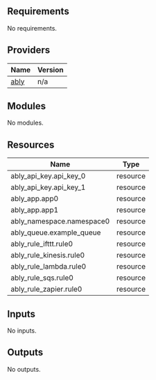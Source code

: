## Requirements

No requirements.

## Providers

| Name | Version |
|------|---------|
| <a name="provider_ably"></a> [ably](#provider\_ably) | n/a |

## Modules

No modules.

## Resources

| Name | Type |
|------|------|
| ably_api_key.api_key_0 | resource |
| ably_api_key.api_key_1 | resource |
| ably_app.app0 | resource |
| ably_app.app1 | resource |
| ably_namespace.namespace0 | resource |
| ably_queue.example_queue | resource |
| ably_rule_ifttt.rule0 | resource |
| ably_rule_kinesis.rule0 | resource |
| ably_rule_lambda.rule0 | resource |
| ably_rule_sqs.rule0 | resource |
| ably_rule_zapier.rule0 | resource |

## Inputs

No inputs.

## Outputs

No outputs.
